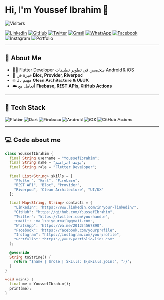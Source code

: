 # Hi, I'm Youssef Ibrahim 👋
![Visitors](https://visitor-badge.laobi.icu/badge?page_id=YoussefIbrahim.YoussefIbrahim)

[![LinkedIn](https://img.shields.io/badge/LinkedIn-blue?logo=linkedin&logoColor=white)](https://www.linkedin.com/in/your-linkedin/)
[![GitHub](https://img.shields.io/badge/GitHub-100000?logo=github&logoColor=white)](https://github.com/YoussefIbrahim)
[![Twitter](https://img.shields.io/badge/Twitter-blue?logo=twitter&logoColor=white)](https://twitter.com/yourhandle)
[![Gmail](https://img.shields.io/badge/Gmail-D14836?logo=gmail&logoColor=white)](mailto:yourmail@gmail.com)
[![WhatsApp](https://img.shields.io/badge/WhatsApp-25D366?logo=whatsapp&logoColor=white)](https://wa.me/201234567890)
[![Facebook](https://img.shields.io/badge/Facebook-1877F2?logo=facebook&logoColor=white)](https://facebook.com/yourprofile)
[![Instagram](https://img.shields.io/badge/Instagram-E4405F?logo=instagram&logoColor=white)](https://instagram.com/yourprofile)
[![Portfolio](https://img.shields.io/badge/Portfolio-000000?logo=vercel&logoColor=white)](https://your-portfolio-link.com)

---

## 🌟 About Me
- 👨‍💻 Flutter Developer متخصص في تطوير تطبيقات Android & iOS  
- 📱 خبرة في **Bloc, Provider, Riverpod**  
- 🔥 مهتم بالـ **Clean Architecture & UI/UX**  
- ☁️ أتعامل مع **Firebase, REST APIs, GitHub Actions**  

---

## 🚀 Tech Stack
![Flutter](https://img.shields.io/badge/Flutter-02569B?logo=flutter&logoColor=white)
![Dart](https://img.shields.io/badge/Dart-0175C2?logo=dart&logoColor=white)
![Firebase](https://img.shields.io/badge/Firebase-FFCA28?logo=firebase&logoColor=black)
![Android](https://img.shields.io/badge/Android-3DDC84?logo=android&logoColor=white)
![iOS](https://img.shields.io/badge/iOS-000000?logo=apple&logoColor=white)
![GitHub Actions](https://img.shields.io/badge/GitHub%20Actions-2088FF?logo=githubactions&logoColor=white)

---

## 💻 Code about me

```dart
class YoussefIbrahim {
  final String username = "YoussefIbrahim";
  final String name = "يوسف ابراهيم";
  final String role = "Flutter Developer";

  final List<String> skills = [
    "Flutter", "Dart", "Firebase",
    "REST API", "Bloc", "Provider",
    "Riverpod", "Clean Architecture", "UI/UX"
  ];

  final Map<String, String> contacts = {
    "LinkedIn": "https://www.linkedin.com/in/your-linkedin/",
    "GitHub": "https://github.com/YoussefIbrahim",
    "Twitter": "https://twitter.com/yourhandle",
    "Gmail": "mailto:yourmail@gmail.com",
    "WhatsApp": "https://wa.me/201234567890",
    "Facebook": "https://facebook.com/yourprofile",
    "Instagram": "https://instagram.com/yourprofile",
    "Portfolio": "https://your-portfolio-link.com"
  };

  @override
  String toString() {
    return "$name | $role | Skills: ${skills.join(", ")}";
  }
}

void main() {
  final me = YoussefIbrahim();
  print(me);
}

